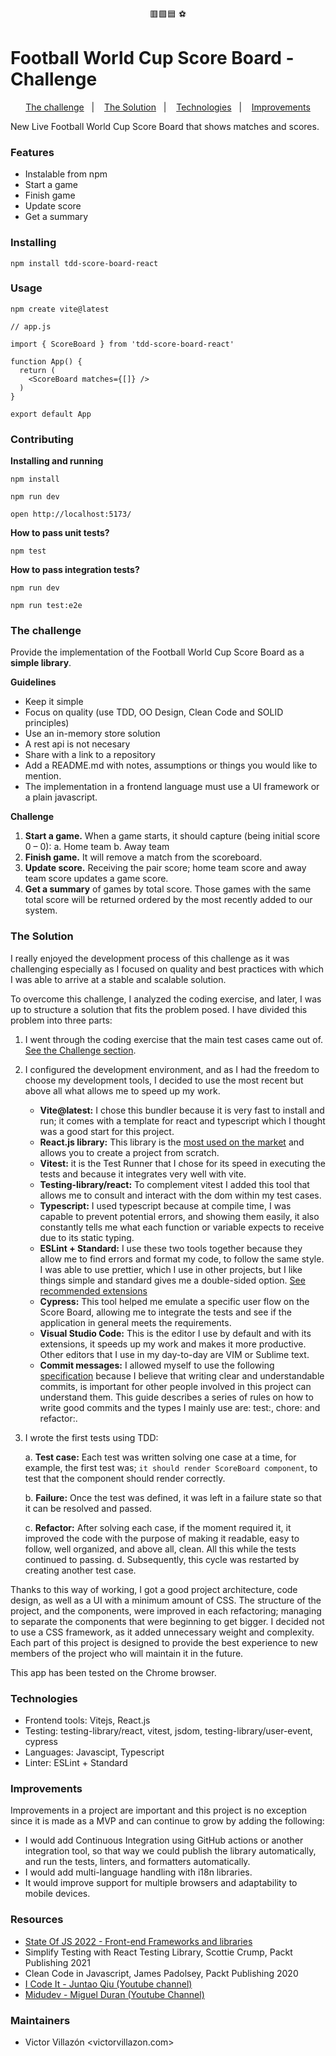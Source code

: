 <p align="center">🟥🟩🟦 ⚽</p>

# Football World Cup Score Board - Challenge

<p align="center">
  <a href="#the-challenge">The challenge</a>&nbsp;&nbsp;&nbsp;|&nbsp;&nbsp;&nbsp;
  <a href="#the-solution">The Solution</a>&nbsp;&nbsp;&nbsp;|&nbsp;&nbsp;&nbsp;
  <a href="#technologies">Technologies</a>&nbsp;&nbsp;&nbsp;|&nbsp;&nbsp;&nbsp;
  <a href="#improvements">Improvements</a>
</p>

New Live Football World Cup Score Board that shows matches and scores.

### Features

* Instalable from npm
* Start a game
* Finish game
* Update score
* Get a summary

### Installing

```
npm install tdd-score-board-react
```

### Usage

```
npm create vite@latest
```

```
// app.js

import { ScoreBoard } from 'tdd-score-board-react'

function App() {
  return (
    <ScoreBoard matches={[]} />
  )
}

export default App
```

### Contributing

**Installing and running**

```
npm install

npm run dev

open http://localhost:5173/
```

**How to pass unit tests?**

```
npm test
```

**How to pass integration tests?**

```
npm run dev

npm run test:e2e
```

### The challenge

Provide the implementation of the Football World Cup Score Board as a **simple library**.

**Guidelines**

* Keep it simple
* Focus on quality (use TDD, OO Design, Clean Code and SOLID principles)
* Use an in-memory store solution
* A rest api is not necesary
* Share with a link to a repository
* Add a README.md with notes, assumptions or things you would like to mention.
* The implementation in a frontend language must use a UI framework or a plain javascript.

**Challenge**

1. **Start a game.** When a game starts, it should capture (being initial score 0 – 0): 
    a. Home team
    b. Away team
2. **Finish game.** It will remove a match from the scoreboard.
3. **Update score.** Receiving the pair score; home team score and away team score updates a game score.
4. **Get a summary** of games by total score. Those games with the same total score will be returned ordered by the most recently added to our system.

### The Solution

I really enjoyed the development process of this challenge as it was challenging especially as I focused on quality and best practices with which I was able to arrive at a stable and scalable solution.

To overcome this challenge, I analyzed the coding exercise, and later, I was up to structure a solution that fits the problem posed. I have divided this problem into three parts:

1. I went through the coding exercise that the main test cases came out of. [See the Challenge section](#the-challenge).

2. I configured the development environment, and as I had the freedom to choose my development tools, I decided to use the most recent but above all what allows me to speed up my work.

    * **Vite@latest:** I chose this bundler because it is very fast to install and run; it comes with a template for react and typescript which I thought was a good start for this project.
    * **React.js library:** This library is the [most used on the market](https://2022.stateofjs.com/en-US/libraries/front-end-frameworks/) and allows you to create a project from scratch.
    * **Vitest:** it is the Test Runner that I chose for its speed in executing the tests and because it integrates very well with vite.
    * **Testing-library/react:** To complement vitest I added this tool that allows me to consult and interact with the dom within my test cases.
    * **Typescript:** I used typescript because at compile time, I was capable to prevent potential errors, and showing them easily, it also constantly tells me what each function or variable expects to receive due to its static typing.
    * **ESLint + Standard:** I use these two tools together because they allow me to find errors and format my code, to follow the same style. I was able to use prettier, which I use in other projects, but I like things simple and standard gives me a double-sided option. [See recommended extensions](https://github.com/victorvzn/tdd-score-board-react/blob/main/.vscode/extensions.json)
    * **Cypress:** This tool helped me emulate a specific user flow on the Score Board, allowing me to integrate the tests and see if the application in general meets the requirements.
    * **Visual Studio Code:** This is the editor I use by default and with its extensions, it speeds up my work and makes it more productive. Other editors that I use in my day-to-day are VIM or Sublime text.
    * **Commit messages:** I allowed myself to use the following [specification](https://www.conventionalcommits.org/en/v1.0.0/#summary) because I believe that writing clear and understandable commits, is important for other people involved in this project can understand them. This guide describes a series of rules on how to write good commits and the types I mainly use are: test:, chore: and refactor:.

3. I wrote the first tests using TDD:

    a. **Test case:** Each test was written solving one case at a time, for example, the first test was; `it should render ScoreBoard component`, to test that the component should render correctly.
    
    b. **Failure:** Once the test was defined, it was left in a failure state so that it can be resolved and passed.
    
    c. **Refactor:** After solving each case, if the moment required it, it improved the code with the purpose of making it readable, easy to follow, well organized, and above all, clean. All this while the tests continued to passing.
    d. Subsequently, this cycle was restarted by creating another test case.

Thanks to this way of working,  I got a good project architecture, code design, as well as a UI with a minimum amount of CSS. The structure of the project, and the components, were improved in each refactoring; managing to separate the components that were beginning to get bigger. I decided not to use a CSS framework, as it added unnecessary weight and complexity. Each part of this project is designed to provide the best experience to new members of the project who will maintain it in the future.

This app has been tested on the Chrome browser.

### Technologies

* Frontend tools: Vitejs, React.js
* Testing: testing-library/react, vitest, jsdom, testing-library/user-event, cypress
* Languages: Javascipt, Typescript
* Linter: ESLint + Standard

### Improvements

Improvements in a project are important and this project is no exception since it is made as a MVP and can continue to grow by adding the following:

  * I would add Continuous Integration using GitHub actions or another integration tool, so that way we could publish the library automatically, and run the tests, linters, and formatters automatically.
  * I would add multi-language handling with i18n libraries.
  * It would improve support for multiple browsers and adaptability to mobile devices.

### Resources

* [State Of JS 2022 - Front-end Frameworks and libraries](https://2022.stateofjs.com/en-US/libraries/front-end-frameworks/)
* Simplify Testing with React Testing Library, Scottie Crump, Packt Publishing 2021
* Clean Code in Javascript, James Padolsey, Packt Publishing 2020
* [I Code It - Juntao Qiu (Youtube channel)](https://www.youtube.com/@icodeit.juntao)
* [Midudev - Miguel Duran (Youtube Channel)](https://www.youtube.com/@midudev)

### Maintainers

* Victor Villazón <victorvillazon.com>
